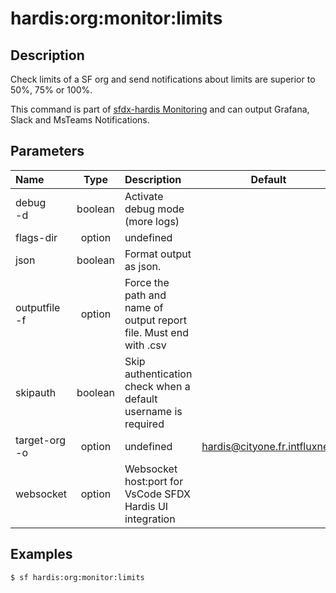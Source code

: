 <!-- This file has been generated with command 'sf hardis:doc:plugin:generate'. Please do not update it manually or it may be overwritten -->
# hardis:org:monitor:limits

## Description

Check limits of a SF org and send notifications about limits are superior to 50%, 75% or 100%.

This command is part of [sfdx-hardis Monitoring](https://sfdx-hardis.cloudity.com/salesforce-monitoring-org-limits/) and can output Grafana, Slack and MsTeams Notifications.


## Parameters

|Name|Type|Description|Default|Required|Options|
|:---|:--:|:----------|:-----:|:------:|:-----:|
|debug<br/>-d|boolean|Activate debug mode (more logs)||||
|flags-dir|option|undefined||||
|json|boolean|Format output as json.||||
|outputfile<br/>-f|option|Force the path and name of output report file. Must end with .csv||||
|skipauth|boolean|Skip authentication check when a default username is required||||
|target-org<br/>-o|option|undefined|hardis@cityone.fr.intfluxne2|||
|websocket|option|Websocket host:port for VsCode SFDX Hardis UI integration||||

## Examples

```shell
$ sf hardis:org:monitor:limits
```


